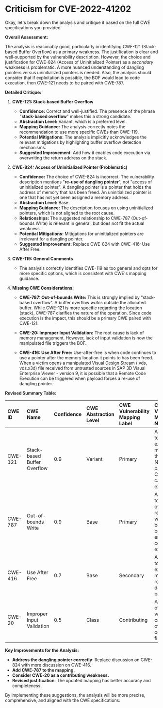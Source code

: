 # Criticism for CVE-2022-41202

Okay, let's break down the analysis and critique it based on the full CWE specifications you provided.

**Overall Assessment:**

The analysis is reasonably good, particularly in identifying CWE-121 (Stack-based Buffer Overflow) as a primary weakness. The justification is clear and well-supported by the vulnerability description. However, the choice and justification for CWE-824 (Access of Uninitialized Pointer) as a *secondary* weakness is problematic.  A more nuanced understanding of dangling pointers versus uninitialized pointers is needed. Also, the analysis should consider that if exploitation is possible, the BOF would lead to code execution, then CWE-121 needs to be paired with CWE-787.

**Detailed Critique:**

1.  **CWE-121: Stack-based Buffer Overflow**

    *   **Confidence:** Correct and well-justified. The presence of the phrase "**stack-based overflow**" makes this a strong candidate.
    *   **Abstraction Level:** Variant, which is a preferred level.
    *   **Mapping Guidance:** The analysis correctly notes the recommendation to use more specific CWEs than CWE-119.
    *   **Potential Mitigations:**  The analysis implicitly acknowledges the relevant mitigations by highlighting buffer overflow detection mechanisms.
    *   **Suggested Improvement**: Add how it enables code execution via overwriting the return address on the stack.

2.  **CWE-824: Access of Uninitialized Pointer (Problematic)**

    *   **Confidence:** The choice of CWE-824 is incorrect. The vulnerability description mentions "**re-use of dangling pointer**", not "access of uninitialized pointer". A dangling pointer is a pointer that holds the address of memory that has been freed. An uninitialized pointer is one that has not yet been assigned a memory address.
    *   **Abstraction Level:** Base.
    *   **Mapping Guidance:** The description focuses on using uninitialized pointers, which is not aligned to the root cause.
    *   **Relationships:** The suggested relationship to CWE-787 (Out-of-bounds Write) is relevant in general, but does not fit the actual weakness.
    *   **Potential Mitigations:** Mitigations for uninitialized pointers are irrelevant for a dangling pointer.
    *   **Suggested Improvement:** Replace CWE-824 with CWE-416: Use After Free.

3.  **CWE-119: General Comments**

    *   The analysis correctly identifies CWE-119 as too general and opts for more specific options, which is consistent with CWE's mapping guidance.

4.  **Missing CWE Considerations:**

    *   **CWE-787: Out-of-bounds Write:** This is strongly implied by "stack-based overflow". A buffer overflow *writes* outside the allocated buffer. While CWE-121 is more specific regarding the location (stack), CWE-787 clarifies the nature of the operation. Since code execution is the impact, this should be a primary CWE paired with CWE-121.

    *   **CWE-20: Improper Input Validation:** The root cause is lack of memory management. However, lack of input validation is how the manipulated file triggers the BOF.

    *   **CWE-416: Use After Free:** Use-after-free is when code continues to use a pointer after the memory location it points to has been freed. When a victim opens a manipulated Visual Design Stream (.vds, vds.x3d) file received from untrusted sources in SAP 3D Visual Enterprise Viewer - version 9, it is possible that a Remote Code Execution can be triggered when payload forces a re-use of dangling pointer.

**Revised Summary Table:**

| CWE ID  | CWE Name                      | Confidence | CWE Abstraction Level | CWE Vulnerability Mapping Label | CWE-Vulnerability Mapping Notes                                                                                                                                                               |
| :------ | :----------------------------- | :--------- | :---------------------- | :------------------------------ | :------------------------------------------------------------------------------------------------------------------------------------------------------------------------------------------- |
| CWE-121 | Stack-based Buffer Overflow   | 0.9        | Variant                 | Primary                       | Allowed, due to the explicit mention of the stack. Needs to be paired with CWE-787 to cause code execution.                                                              |
| CWE-787 | Out-of-bounds Write   | 0.9        | Base                 | Primary                       | Allowed, due to the stack overflow resulting in writing beyond buffer, enabling code execution.                                                               |
| CWE-416 | Use After Free               | 0.7        | Base                    | Secondary                     | Allowed, due to the explicit mention of re-use of dangling pointer.                                                                                                                            |
| CWE-20 | Improper Input Validation               | 0.5        | Class                    | Contributing                     | Allowed, lack of input validation causes the overflow to occur in the first place.

**Key Improvements for the Analysis:**

*   **Address the dangling pointer correctly**: Replace discussion on CWE-824 with more discussion on CWE-416.
*   **Add CWE-787 to the mapping.**
*   **Consider CWE-20 as a contributing weakness.**
*   **Revised justification**: The updated mapping has better accuracy and completeness.

By implementing these suggestions, the analysis will be more precise, comprehensive, and aligned with the CWE specifications.